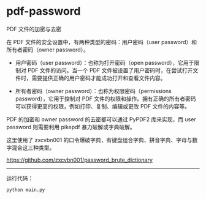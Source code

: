 # pdf-password
PDF 文件的加密与去密

在 PDF 文件的安全设置中，有两种类型的密码：用户密码（user password）和所有者密码（owner password）。

* 用户密码（user password）：也称为打开密码（open password），它用于限制对 PDF 文件的访问。当一个 PDF 文件被设置了用户密码时，在尝试打开文件时，需要提供正确的用户密码才能成功打开和查看文件内容。

* 所有者密码（owner password）：也称为权限密码（permissions password），它用于控制对 PDF 文件的权限和操作。拥有正确的所有者密码可以获得更高的权限，例如打印、复制、编辑或更改 PDF 文件的内容等。

PDF 的加密和 owner password 的去密都可以通过 PyPDF2 库来实现，而 user password 则需要利用 pikepdf 暴力破解或字典破解。

这里使用了 zxcvbn001 的口令爆破字典，有键盘组合字典、拼音字典、字母与数字混合这三种类型。

https://github.com/zxcvbn001/password_brute_dictionary

---

运行代码：
```
python main.py
```

